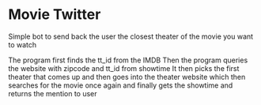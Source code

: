 # Movie Twitter

Simple bot to send back the user the closest theater of the movie you want to watch

The program first finds the tt_id from the IMDB
Then the program queries the website with zipcode and tt_id from showtime
It then picks the first theater that comes up and then goes into the theater website
which then searches for the movie once again and finally gets the showtime and returns the mention to user
